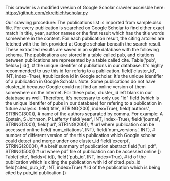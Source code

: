 This crawler is a modified vresion of Google Scholar crawler acceisble here: https://github.com/ckreibich/scholar.py

Our crawling procedure:
    The publications list is imported from sample.xlsx file. For every publication is searched on Google Scholar to find either exact match in title, year, author names or the first result which has the title words somewhere in the content. For each publication result, the citing artciles are fetched with the link provided at Google scholar beneath the search result. These extracted results are saved in an sqlite database with the following schema. The publications are stored in a table called pub, and citations between publications are represented by a table called cite.
    Table('pub', fields=[
            id(), # the unique identifer of publiations in our database. It's highly recommended to use this id for referig to a publication.
            field('cluster_id', INT, index=True), #publication id in Google scholar. It's the unique identifier of a publication in Google Scholar. Note: Some publications do not have cluster_id because Google could not find an online version of them somewhere on the Internet. For these pubs, cluster_id left blank in our database as well. Therefore, it's necessary to only use "id" field (which is the unique identifer of pubs in our database) for refering to a publication in future analysis. 
            field('title', STRING(200), index=True), 
            field('authors', STRING(300)), # name of the authors separated by comma. For example: A Epstein, S Johnson, P Lafferty
            field('year', INT, index=True),
            field('journal', STRING(200)),
            field('url', STRING(200)),  # url where publication can be accessed online
            field('num_citations', INT),
            field('num_versions', INT), # number of different version of the this publication which Google scholar could detect and merge under one cluster_id
            field('excerpt', STRING(2000)), # a breif summary of publication abstract
            field('url_pdf', STRING(500)) # url where pdf file of publication can be accessed online
        ])
    Table('cite', fields=[
            id(),
            field('pub_id', INT, index=True), # id of the publication which is citing the publication with id of cited_pub_id
            field('cited_pub_id', INT, index=True) # id of the publication which is being cited by pub_id publication
        ])   
 